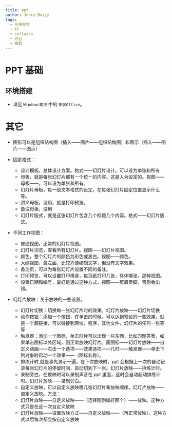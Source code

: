 ```yaml
---
title: ppt
author: Jerry.Baijy
tags:
  - 应用科学
  - it
  - software
  - 办公
  - 微软
---
```


# PPT 基础

## 环境搭建

- 详见 `Windows笔记` 中的 `安装Office`。

# 其它

- 图形可以是组织结构图（插入——图片——组织结构图）和图示（插入——图片——图示）

- 固定格式：

  - 设计模板，总体设计方案。格式——幻灯片设计。可以设为单张和所有
  - 母板，就是每张幻灯片都有一个统一的内容。这是人为设定的。视图——母板——。可以设为单张和所有。
  - 幻灯片母板，每一级文本格式的设定，在每张幻灯片固定位置显示什么等。
  - 讲义母板，没用，就是打印预览。
  - 备注母板，没用
  - 幻灯片版式，就是这张幻灯片包含几个标题几个内容。格式——幻灯片版式。

- 不同工作视图：

  - 普通视图，正常的幻灯片视图。
  - 幻灯片浏览，查看所有幻灯片。视图——幻灯片视图。
  - 颜色，整个幻灯片的颜色为彩色或黑白。视图——颜色。
  - 大纲视图，最左面，比较方便编辑文字，但没有文字效果。
  - 备注页，可以为每张幻灯片设置不同的备注。
  - 打印预览，可以设置打印横竖，每页纸打印几张，具体哪张，那种视图。
  - 设置日期和编号，最好是通过这种方式，视图——页眉页脚，否则会出错。

- 幻灯片放映：关于放映的一些设置。
  - 幻灯片切换：切换每一张幻灯片时的效果。幻灯片放映——幻灯片切换
  - 动作按钮：添加一个按钮，在单击的时候，可以达到预设的一些效果，就是一个超链接，可以链接到网址，程序，其他文件，幻灯片的任何一张等等
  - 触发器：添加一个图标，单击时候可以出现一些东西，比如习题答案，如果单击图标以外区域，则正常放映幻灯片。画图标——幻灯片放映——自定义动画——右击一个选项——效果选项——几时——触发器——单击下列对象时启动一个效果——（图标名称）。
  - 排练计时,就是事先演示一遍，在下次放映时，ppt 会根据上一次的自动记录每张幻灯片的停留时间，自动切到下一张。幻灯片放映——排练计时。
  - 录制旁白，在放映时可以录制声音在 ppt 里面，这时会自动起动排练计时。幻灯片放映——录制旁白。
  - 自定义放映，可以自定义放映哪几张幻灯片和放映顺序。幻灯片放映——自定义放映。方法：
  - 幻灯片放映——自定义放映——（选择刚刚编好那个）——放映。这种方式只是在这一次自定义放映
  - 幻灯片放映——设置放映方式——自定义放映——（再正常放映）。这种方式以后每次都会按自定义放映
